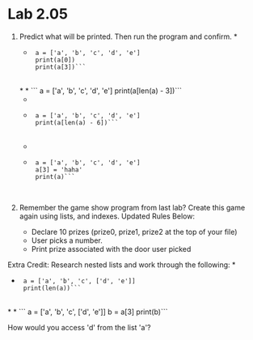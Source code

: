 # Lab 2.05

1. Predict what will be printed. Then run the program and confirm. 
    *  
    *  ```
        a = ['a', 'b', 'c', 'd', 'e']
        print(a[0])
        print(a[3])```
    <br>
    *  
    *  ```
        a = ['a', 'b', 'c', 'd', 'e']
        print(a[len(a) - 3])```
    <br>
    
    *  
    *  ```
        a = ['a', 'b', 'c', 'd', 'e']
        print(a[len(a) - 6])```
    <br>
    
    *  
    *  ```
        a = ['a', 'b', 'c', 'd', 'e']
        a[3] = 'haha'
        print(a)```
    <br> 
    

2. Remember the game show program from last lab? Create this game again using lists, and indexes. Updated Rules Below: 
    * Declare 10 prizes (prize0, prize1, prize2 at the top of your file)
    * User picks a number.
    * Print prize associated with the door user picked 


Extra Credit: Research nested lists and work through the following: 
* 
*  ```
    a = ['a', 'b', 'c', ['d', 'e']]
    print(len(a))```
<br>
*
*  ```
    a = ['a', 'b', 'c', ['d', 'e']]
    b = a[3]
    print(b)```
<br>

How would you access 'd' from the list 'a'? 